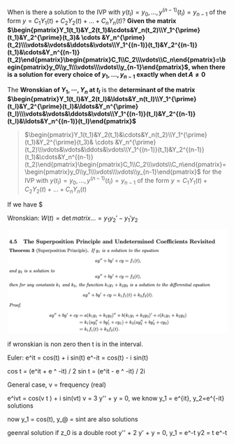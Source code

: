 When is there a solution to the IVP with $y(t_{I})=y_{0},\ldots,y^{(n-1)}(t_{I})=y_{n-1}$ of the form $y=C_{1}Y_{1}(t)+C_{2}Y_{2}(t)+\ldots+C_{n}Y_{n}(t)$? 
**Given the matrix $\begin{pmatrix}Y_1(t_1)&Y_2(t_1)&\cdots&Y_n(t_2)\\Y_1^{\prime}(t_1)&Y_2^{\prime}(t_3)& \cdots &Y_n^{\prime}(t_2)\\\vdots&\vdots&\ddots&\vdots\\Y_1^{(n-1)}(t_1)&Y_2^{(n-1)}(t_1)&\cdots&Y_n^{(n-1)}(t_2)\end{pmatrix}\begin{pmatrix}C_1\\C_2\\\vdots\\C_n\end{pmatrix}=\begin{pmatrix}y_0\\y_1\\\vdots\\\vdots\\y_{n-1}\end{pmatrix}$, when there is a solution for every choice of $y_1,\ldots,y_{n-1}$ exactly when $\det{A} \neq 0$**

The **Wronskian of $Y_1, \cdots, Y_n$ at $t_I$** is the **determinant of the matrix $\begin{pmatrix}Y_1(t_I)&Y_2(t_I)&\ldots&Y_n(t_I)\\Y_1^{\prime}(t_I)&Y_2^{\prime}(t_I)&\ldots&Y_n^{\prime}(t_I)\\\vdots&\vdots&\ddots&\vdots\\Y_1^{(n-1)}(t_I)&Y_2^{(n-1)}(t_I)&\ldots&Y_n^{(n-1)}(t_I)\end{pmatrix}$**
> $\begin{pmatrix}Y_1(t_1)&Y_2(t_1)&\cdots&Y_n(t_2)\\Y_1^{\prime}(t_1)&Y_2^{\prime}(t_3)& \cdots &Y_n^{\prime}(t_2)\\\vdots&\vdots&\ddots&\vdots\\Y_1^{(n-1)}(t_1)&Y_2^{(n-1)}(t_1)&\cdots&Y_n^{(n-1)}(t_2)\end{pmatrix}\begin{pmatrix}C_1\\C_2\\\vdots\\C_n\end{pmatrix}=\begin{pmatrix}y_0\\y_1\\\vdots\\\vdots\\y_{n-1}\end{pmatrix}$
> for the IVP with $y(t_{I})=y_{0},\ldots,y^{(n-1)}(t_{I})=y_{n-1}$ of the form $y=C_{1}Y_{1}(t)+C_{2}Y_{2}(t)+\ldots+C_{n}Y_{n}(t)$

If we have $

Wronskian: $W(t) = \det{matrix… } = y_1 y_2' - y_1'y_2$ 


![](z_attachments/Pasted%20image%2020250306130641.png)

if wronskian is non zero then t is in the interval. 

Euler: 
e^it = cos(t) + i sin(t)
e^-it = cos(t) - i sin(t)

cos t = (e^it + e ^ -it) / 2
sin t = (e^it - e ^ -it) / 2i

General case, v = frequency (real)

e^ivt = cos(v t ) + i sin(vt) v = 3
y'' + y = 0, we know y_1 = e^{it}, y_2=e^{-it} solutions

now y_1 = cos(t), y_@ = sint are also solutions

geenral solution if z_0 is a double root y'' + 2 y' + y = 0, y_1 = e^-t y2 = t e^-t





